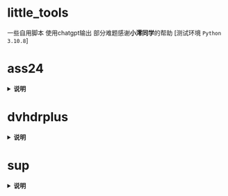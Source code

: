 # little_tools
一些自用脚本 使用chatgpt输出 部分难题感谢**小澪同学**的帮助 [测试环境 `Python 3.10.8`]

# ass24
<details>
<summary><b>说明</b></summary>

  意为ass 24(to four) 仅需要结尾命名为`chseng`的ass文件即可批量进行转换四字幕操作

**环境**
---
```
pip install opencc-python-reimplemented
```
```
pip install pyfiglet
```
**使用**
---
如 `python ass24.py -i d:/test`

`-i`指**输入路径** 如果不填写则为当前路径

脚本将检索目录下的所有命名为`chseng`的ass文件 另外生成**chs cht chteng**三种字幕

转*单语*时将含有**分隔行**后的行进行转换 并且将样式**chs**转换为**chs1**  **tip**转换为**tip1**  **Yingzimu**转换为**Yingzimu1**  **chsHDR**转换为**chsHDR1**

转*繁体*时 可以设置跳过的行 详见第**76~80**行
</details>

# dvhdrplus
<details>
<summary><b>说明</b></summary>
批量将hdr和dv视频转为dv兼容hdr视频

**环境**
---
`ffmpeg` `dvtool` `mkverge` `hdr10plus_tool`
```
pip install pyfiglet
```
**使用**
---
如 `python dvhdrplus.py -i d:/test -o d:/output -m dvhdr -f 24000/1001p`

`-i`指**输入路径** 如果不填写则为当前路径 

`-o`指**输出路径**如果不填写则为输入路径下的`dvhdr`或`hdr10plus`文件夹 

`-m`指**模式** 分为`hdr10plus`和`dvhdr` 

`-f`指**输出视频的帧率**如果不填写默认为24000/1001p

如果模式为`hdr10plus`则检索目录下命名含有**hdr10plus,hdr10+**的**mp4**和**mkv**文件 且需要修改第**99**行hdr10plus的[json](https://github.com/quietvoid/dovi_tool)文件路径 输出命名修改参照第**120**行

如果模式为`dvhdr`则检索目录下命名含有**dv**与**hdr10/hdr10+**(除dv和hdr10部分其他命名需**保持一致**)的**mp4**和**mkv**文件 输出命名修改参照第**228**行
</details>

# sup
<details>
<summary><b>说明</b></summary>

批量将 **sup** 字幕封装进 **mkv** 视频 且命名为对应的轨道

**环境**
---
`mkverge`
```
pip install pyfiglet
```
**使用**
---
如 `python sup.py -i d:/test -o d:/out -n Hijack -m movie -t tx`

`-i`指**输入路径**(要求目录下**只允许有**转换的视频和sup文件 否则可能会报错) 如果不填写则为当前路径 

`-o`指**输出路径** `-n`指**文件识别名**(只需要填前面一小段即可) 

`-t`指**输出字幕轨道标题** tx则为命名为简英特效等 不填写为普通的简英双语等 

`-m`指**模式** 填写`movie`则为**单个**电影 不填写则为剧集 将进行季集的判断

**要求**
`sup`字幕命名必须为`sdr.chseng/hdr.chseng` 如果只封装**sdr或hdr**字幕 也需以上命名
</details>
